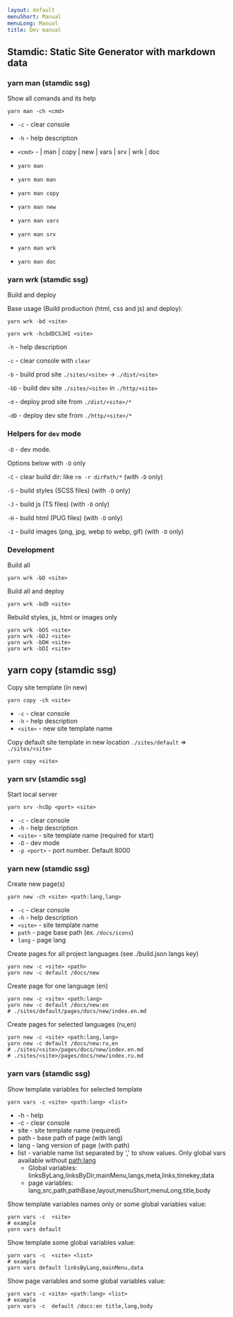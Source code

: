```yaml
layout: default
menuShort: Manual
menuLong: Manual
title: Dev manual
```
<!--config-->
## Stamdic: Static Site Generator with markdown data
### yarn man (stamdic ssg)
Show all comands and its help
```shell
yarn man -ch <cmd>
```

* `-c` - clear console
* `-h` - help description
*  `<cmd>` - <empty> | man | copy | new | vars | srv | wrk | doc 

* `yarn man`
* `yarn man man`
* `yarn man copy`
* `yarn man new`
* `yarn man vars`
* `yarn man srv`
* `yarn man wrk`
* `yarn man doc`
### yarn wrk (stamdic ssg)
Build and deploy

Base usage (Build production (html, css and js) and deploy):
```shell
yarn wrk -bd <site>
```

```shell
yarn wrk -hcbdDCSJHI <site>
```

`-h` - help description

`-c`  - clear console with `clear`


`-b`  - build prod site `./sites/<site>` -> `./dist/<site>`

`-bD`  - build dev site `./sites/<site>` in `./http/<site>`

`-d`  - deploy prod site from `./dist/<site>/*`

`-dD`  - deploy dev site from `./http/<site>/*`

### Helpers for `dev` mode

`-D`  - dev mode.

Options below with `-D` only

`-C`  - clear build dir: like `rm -r dirPath/*`  (with `-D` only)

`-S`  - build styles (SCSS files) (with `-D` only)

`-J`  - build js (TS files) (with `-D` only)

`-H`  - build html (PUG files) (with `-D` only)

`-I`  - build images (png, jpg, webp to webp, gif) (with `-D` only)

### Development

Build all
```shell
yarn wrk -bD <site>
```
Build all and deploy
```shell
yarn wrk -bdD <site>
```
Rebuild styles, js, html or images only 
```shell
yarn wrk -bDS <site> 
yarn wrk -bDJ <site> 
yarn wrk -bDH <site> 
yarn wrk -bDI <site> 
```
## yarn copy (stamdic ssg)
Copy site template (in new)
```shell
yarn copy -ch <site>
```

* `-c` - clear console
* `-h` - help description
* `<site>` - new site template name

Copy default site template in new location `./sites/default` =>  `./sites/<site>`
```shell
yarn copy <site>
```
### yarn srv (stamdic ssg)
Start local server
```shell
yarn srv -hcDp <port> <site>
```
* `-c` - clear console
* `-h` - help description
* `<site>` - site template name (required for start)
* `-D` - dev mode
* `-p <port>` - port number. Default 8000
### yarn new (stamdic ssg)
Create new page(s)
```shell
yarn new -ch <site> <path:lang,lang>
```

* `-c` - clear console
* `-h` - help description
* `<site>` - site template name
* `path` - page base path (ex. `/docs/icons`)
* `lang` - page lang 

Create pages for all project languages (see ./build.json langs key)
```shell
yarn new -c <site> <path>
yarn new -c default /docs/new
```

Create page for one language (en)
```shell
yarn new -c <site> <path:lang>
yarn new -c default /docs/new:en
# ./sites/default/pages/docs/new/index.en.md
```

Create pages for selected languages (ru,en)
```shell
yarn new -c <site> <path:lang,lang>
yarn new -c default /docs/new:ru,en
# ./sites/<site>/pages/docs/new/index.en.md 
# ./sites/<site>/pages/docs/new/index.ru.md
```
### yarn vars (stamdic ssg)
Show template variables for selected template

```shell
yarn vars -c <site> <path:lang> <list>
```
* -h - help
* -c - clear console
* site - site template name (required)
* path - base path of page (with lang)
* lang - lang version of page (with path)
* list - variable name list separated by ',' to show values. Only global vars available without <path:lang>
  + Global variables: linksByLang,linksByDir,mainMenu,langs,meta,links,timekey,data
  + page variables: lang,src,path,pathBase,layout,menuShort,menuLong,title,body

Show template variables names only or some global variables value:
```shell
yarn vars -c  <site>
# example
yarn vars default  
```

Show template some global variables value:
```shell
yarn vars -c  <site> <list>
# example
yarn vars default linksByLang,mainMenu,data
```

Show page variables and some global variables value:
```shell
yarn vars -c <site> <path:lang> <list>
# example
yarn vars -c  default /docs:en title,lang,body
```
